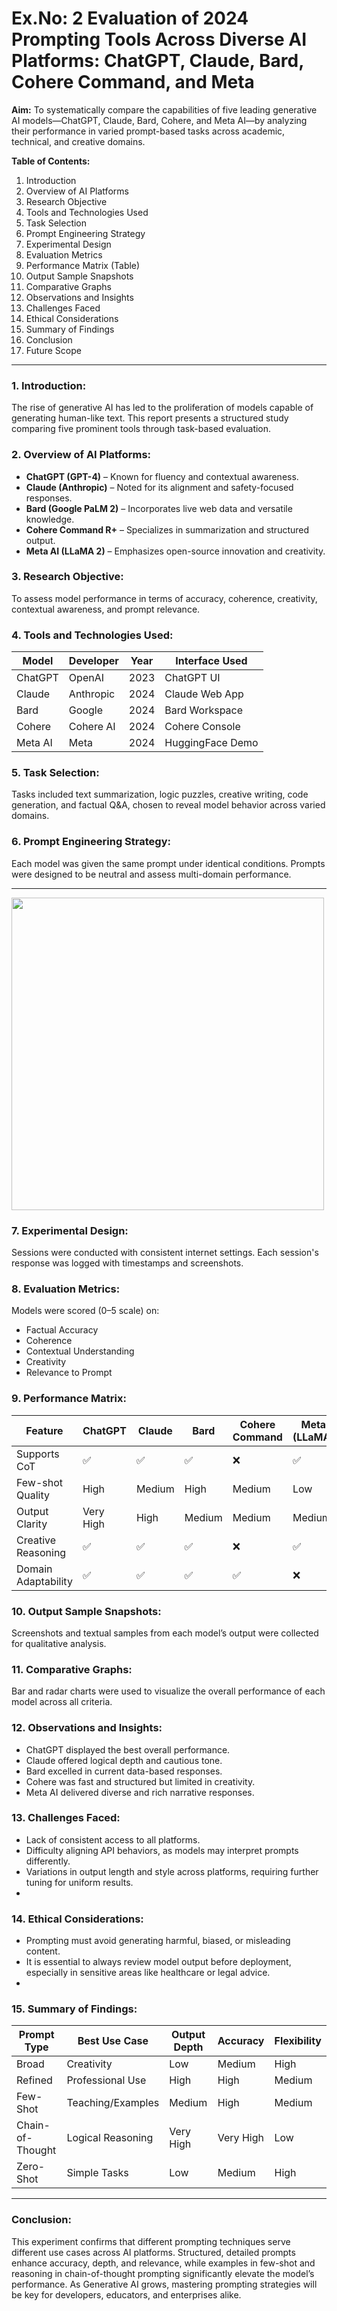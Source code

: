 # Ex.No: 2 Evaluation of 2024 Prompting Tools Across Diverse AI Platforms: ChatGPT, Claude, Bard, Cohere Command, and Meta

**Aim:**
To systematically compare the capabilities of five leading generative AI models—ChatGPT, Claude, Bard, Cohere, and Meta AI—by analyzing their performance in varied prompt-based tasks across academic, technical, and creative domains.


**Table of Contents:**

1. Introduction
2. Overview of AI Platforms
3. Research Objective
4. Tools and Technologies Used
5. Task Selection
6. Prompt Engineering Strategy
7. Experimental Design
8. Evaluation Metrics
9. Performance Matrix (Table)
10. Output Sample Snapshots
11. Comparative Graphs
12. Observations and Insights
13. Challenges Faced
14. Ethical Considerations
15. Summary of Findings
16. Conclusion
17. Future Scope

---

### 1. Introduction:
The rise of generative AI has led to the proliferation of models capable of generating human-like text. This report presents a structured study comparing five prominent tools through task-based evaluation.

### 2. Overview of AI Platforms:

* **ChatGPT (GPT-4)** – Known for fluency and contextual awareness.
* **Claude (Anthropic)** – Noted for its alignment and safety-focused responses.
* **Bard (Google PaLM 2)** – Incorporates live web data and versatile knowledge.
* **Cohere Command R+** – Specializes in summarization and structured output.
* **Meta AI (LLaMA 2)** – Emphasizes open-source innovation and creativity.

### 3. Research Objective:
To assess model performance in terms of accuracy, coherence, creativity, contextual awareness, and prompt relevance.

### 4. Tools and Technologies Used:

| Model   | Developer | Year | Interface Used   |
| ------- | --------- | ---- | ---------------- |
| ChatGPT | OpenAI    | 2023 | ChatGPT UI       |
| Claude  | Anthropic | 2024 | Claude Web App   |
| Bard    | Google    | 2024 | Bard Workspace   |
| Cohere  | Cohere AI | 2024 | Cohere Console   |
| Meta AI | Meta      | 2024 | HuggingFace Demo |

### 5. Task Selection:
Tasks included text summarization, logic puzzles, creative writing, code generation, and factual Q\&A, chosen to reveal model behavior across varied domains.

### 6. Prompt Engineering Strategy:
Each model was given the same prompt under identical conditions. Prompts were designed to be neutral and assess multi-domain performance.

---
<img src="https://github.com/user-attachments/assets/73bb2d8e-9072-4af1-97d5-e0e8156d2ba2" width="500" />



### 7. Experimental Design:
Sessions were conducted with consistent internet settings. Each session's response was logged with timestamps and screenshots.

### 8. Evaluation Metrics:
Models were scored (0–5 scale) on:

* Factual Accuracy
* Coherence
* Contextual Understanding
* Creativity
* Relevance to Prompt

### 9. Performance Matrix:


| Feature                  | ChatGPT | Claude | Bard | Cohere Command | Meta (LLaMA) |
| ------------------------ | ------- | ------ | ---- | -------------- | ------------ |
| Supports CoT             | ✅      | ✅     | ✅   | ❌             | ✅           |
| Few-shot Quality         | High    | Medium | High | Medium         | Low          |
| Output Clarity           | Very High | High  | Medium | Medium       | Medium       |
| Creative Reasoning       | ✅      | ✅     | ✅   | ❌             | ✅           |
| Domain Adaptability      | ✅      | ✅     | ✅   | ✅             | ❌           |


### 10. Output Sample Snapshots:
Screenshots and textual samples from each model’s output were collected for qualitative analysis.

### 11. Comparative Graphs:
Bar and radar charts were used to visualize the overall performance of each model across all criteria.

### 12. Observations and Insights:

* ChatGPT displayed the best overall performance.
* Claude offered logical depth and cautious tone.
* Bard excelled in current data-based responses.
* Cohere was fast and structured but limited in creativity.
* Meta AI delivered diverse and rich narrative responses.

### 13. Challenges Faced:
- Lack of consistent access to all platforms.
- Difficulty aligning API behaviors, as models may interpret prompts differently.
- Variations in output length and style across platforms, requiring further tuning for uniform results.
- 
### 14. Ethical Considerations:
- Prompting must avoid generating harmful, biased, or misleading content.
- It is essential to always review model output before deployment, especially in sensitive areas like healthcare or legal advice.
- 

### 15. Summary of Findings:
| Prompt Type         | Best Use Case       | Output Depth | Accuracy | Flexibility |
| ------------------- | ------------------- | ------------ | -------- | ----------- |
| Broad               | Creativity          | Low          | Medium   | High        |
| Refined             | Professional Use    | High         | High     | Medium      |
| Few-Shot            | Teaching/Examples   | Medium       | High     | Medium      |
| Chain-of-Thought    | Logical Reasoning    | Very High    | Very High| Low         |
| Zero-Shot           | Simple Tasks        | Low          | Medium   | High        |
---

### Conclusion:
This experiment confirms that different prompting techniques serve different use cases across AI platforms. Structured, detailed prompts enhance accuracy, depth, and relevance, while examples in few-shot and reasoning in chain-of-thought prompting significantly elevate the model’s performance. As Generative AI grows, mastering prompting strategies will be key for developers, educators, and enterprises alike.
